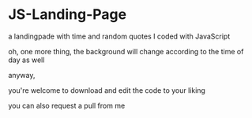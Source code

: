 # JS-Landing-Page
a landingpade with time and random quotes I coded with JavaScript

oh, one more thing, the background will change according to the time of day as well

anyway, 

you're welcome to download and edit the code to your liking

you can also request a pull from me
